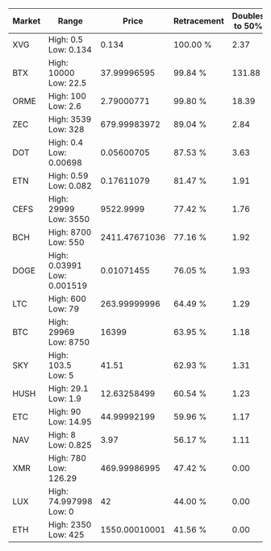 | Market | Range | Price| Retracement | Doubles to 50% |
| --- | --- | --- | --- | --- |
| XVG | High: 0.5<br />Low: 0.134 | 0.134 | 100.00 % | 2.37 |
| BTX | High: 10000<br />Low: 22.5 | 37.99996595 | 99.84 % | 131.88 |
| ORME | High: 100<br />Low: 2.6 | 2.79000771 | 99.80 % | 18.39 |
| ZEC | High: 3539<br />Low: 328 | 679.99983972 | 89.04 % | 2.84 |
| DOT | High: 0.4<br />Low: 0.00698 | 0.05600705 | 87.53 % | 3.63 |
| ETN | High: 0.59<br />Low: 0.082 | 0.17611079 | 81.47 % | 1.91 |
| CEFS | High: 29999<br />Low: 3550 | 9522.9999 | 77.42 % | 1.76 |
| BCH | High: 8700<br />Low: 550 | 2411.47671036 | 77.16 % | 1.92 |
| DOGE | High: 0.03991<br />Low: 0.001519 | 0.01071455 | 76.05 % | 1.93 |
| LTC | High: 600<br />Low: 79 | 263.99999996 | 64.49 % | 1.29 |
| BTC | High: 29969<br />Low: 8750 | 16399 | 63.95 % | 1.18 |
| SKY | High: 103.5<br />Low: 5 | 41.51 | 62.93 % | 1.31 |
| HUSH | High: 29.1<br />Low: 1.9 | 12.63258499 | 60.54 % | 1.23 |
| ETC | High: 90<br />Low: 14.95 | 44.99992199 | 59.96 % | 1.17 |
| NAV | High: 8<br />Low: 0.825 | 3.97 | 56.17 % | 1.11 |
| XMR | High: 780<br />Low: 126.29 | 469.99986995 | 47.42 % | 0.00 |
| LUX | High: 74.997998<br />Low: 0 | 42 | 44.00 % | 0.00 |
| ETH | High: 2350<br />Low: 425 | 1550.00010001 | 41.56 % | 0.00 |
